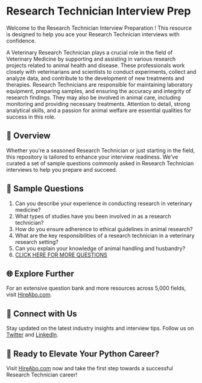 # Research Technician Interview Prep

Welcome to the Research Technician Interview Preparation ! This resource is designed to help you ace your Research Technician interviews with confidence.

A Veterinary Research Technician plays a crucial role in the field of Veterinary Medicine by supporting and assisting in various research projects related to animal health and disease. These professionals work closely with veterinarians and scientists to conduct experiments, collect and analyze data, and contribute to the development of new treatments and therapies. Research Technicians are responsible for maintaining laboratory equipment, preparing samples, and ensuring the accuracy and integrity of research findings. They may also be involved in animal care, including monitoring and providing necessary treatments. Attention to detail, strong analytical skills, and a passion for animal welfare are essential qualities for success in this role.

## 🚀 Overview

Whether you're a seasoned Research Technician or just starting in the field, this repository is tailored to enhance your interview readiness. We've curated a set of sample questions commonly asked in Research Technician interviews to help you prepare and succeed.

## 📝 Sample Questions

1. Can you describe your experience in conducting research in veterinary medicine?
2. What types of studies have you been involved in as a research technician?
3. How do you ensure adherence to ethical guidelines in animal research?
4. What are the key responsibilities of a research technician in a veterinary research setting?
5. Can you explain your knowledge of animal handling and husbandry?
6. [CLICK HERE FOR MORE QUESTIONS](https://hireabo.com/job/24_2_14/Research%20Technician)

## 🌐 Explore Further

For an extensive question bank and more resources across 5,000 fields, visit [HireAbo.com](https://www.hireabo.com).

## 📱 Connect with Us

Stay updated on the latest industry insights and interview tips. Follow us on [Twitter](https://twitter.com/hireabo) and [LinkedIn](https://www.linkedin.com/in/hire-abo-3609972a8/).

## 🚀 Ready to Elevate Your Python Career?

Visit [HireAbo.com](https://www.hireabo.com) now and take the first step towards a successful Research Technician career!